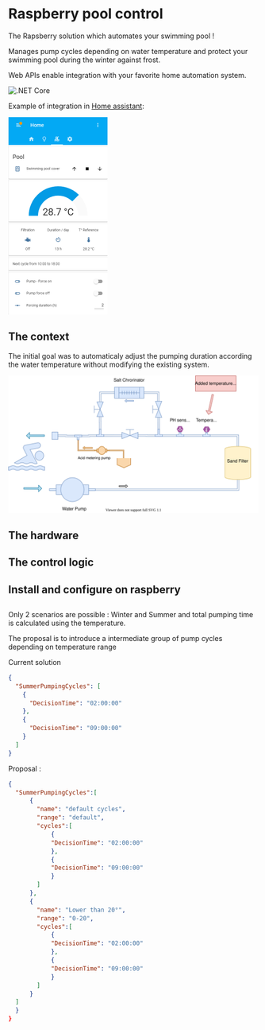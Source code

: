 # Raspberry pool control

The Rapsberry solution which automates your swimming pool !

Manages pump cycles depending on water temperature and protect your swimming pool during the winter against frost.

Web APIs enable integration with your favorite home automation system.

![.NET Core](https://github.com/bluewaterwise/poolcontrol/workflows/.NET%20Core/badge.svg)

Example of integration in [Home assistant](https://www.home-assistant.io/):

![Home assistant integration](doc/medias/home-assistant-screenshot.png)

## The context

The initial goal was to automaticaly adjust the pumping duration according the water temperature without modifying the existing system.

![Physical system](doc/medias/swimming-pool-installation.svg)

## The hardware

## The control logic

## Install and configure on raspberry

## 


Only 2 scenarios are possible : Winter and Summer and total pumping time is calculated using the temperature.

The proposal is to introduce a intermediate group of pump cycles depending on temperature range

Current solution
```json
{
  "SummerPumpingCycles": [
    {
      "DecisionTime": "02:00:00"
    },
    {
      "DecisionTime": "09:00:00"
    }
  ]
}

```


Proposal :
```json
{
  "SummerPumpingCycles":[
      {
        "name": "default cycles",
        "range": "default",
        "cycles":[
            {
            "DecisionTime": "02:00:00"
            },
            {
            "DecisionTime": "09:00:00"
            }
        ]
      },
      {
        "name": "Lower than 20°",
        "range": "0-20",
        "cycles":[
            {
            "DecisionTime": "02:00:00"
            },
            {
            "DecisionTime": "09:00:00"
            }
        ]
      }
  ]
  }
}
```
